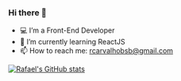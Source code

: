 ### Hi there 👋

- 💻 I’m a Front-End Developer
- 🌱 I’m currently learning ReactJS
- 📫 How to reach me: rcarvalhobsb@gmail.com


[![Rafael's GitHub stats](https://github-readme-stats.vercel.app/api?username=rafaelc77&count_private=true&show_icons=true&theme=merko)](https://github.com/anuraghazra/github-readme-stats)
